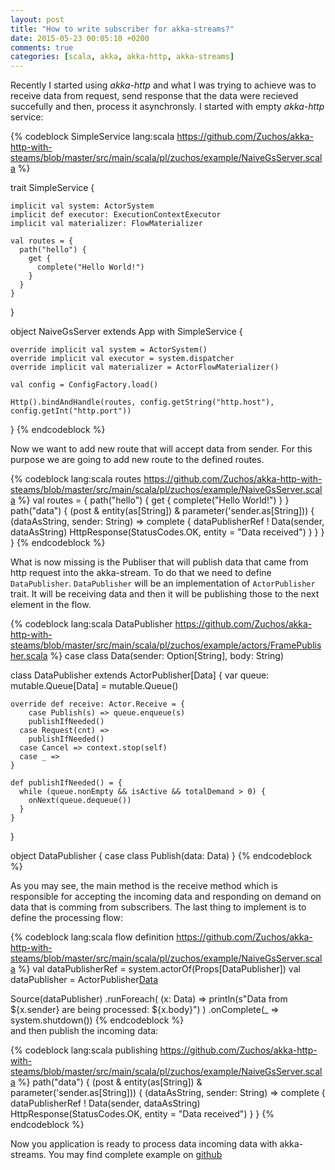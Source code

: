 ```yaml
---
layout: post
title: "How to write subscriber for akka-streams?"
date: 2015-05-23 00:05:10 +0200
comments: true
categories: [scala, akka, akka-http, akka-streams]
---
```

Recently I started using *akka-http* and what I was trying to achieve was to receive data from request, send response that the data were recieved succefully and then, process it asynchronsly. I started with empty *akka-http* service:

{% codeblock SimpleService lang:scala https://github.com/Zuchos/akka-http-with-steams/blob/master/src/main/scala/pl/zuchos/example/NaiveGsServer.scala %}

  trait SimpleService {

    implicit val system: ActorSystem
    implicit def executor: ExecutionContextExecutor
    implicit val materializer: FlowMaterializer

    val routes = {
      path("hello") {
        get {
          complete("Hello World!")
        }
      }
    }
  }

  object NaiveGsServer extends App with SimpleService {

    override implicit val system = ActorSystem()
    override implicit val executor = system.dispatcher
    override implicit val materializer = ActorFlowMaterializer()

    val config = ConfigFactory.load()

    Http().bindAndHandle(routes, config.getString("http.host"), config.getInt("http.port"))

  }
{% endcodeblock %}

<!--more-->
Now we want to add new route that will accept data from sender. For this purpose we are going to add new route to the defined routes.

{% codeblock lang:scala routes https://github.com/Zuchos/akka-http-with-steams/blob/master/src/main/scala/pl/zuchos/example/NaiveGsServer.scala %}
  val routes = {
    path("hello") {
      get {
        complete("Hello World!")
      }
    }
    path("data") {
      (post & entity(as[String]) & parameter('sender.as[String])) {
        (dataAsString, sender: String) =>
          complete {
            dataPublisherRef ! Data(sender, dataAsString)
            HttpResponse(StatusCodes.OK, entity = "Data received")
          }
      }
    }
  }
{% endcodeblock %}

What is now missing is the Publiser that will publish data that came from http request into the akka-stream. To do that we need to define ```DataPublisher```. ```DataPublisher``` will be an implementation of ```ActorPublisher``` trait. It will be receiving data and then it will be publishing those to the next element in the flow.

{% codeblock lang:scala DataPublisher https://github.com/Zuchos/akka-http-with-steams/blob/master/src/main/scala/pl/zuchos/example/actors/FramePublisher.scala %}
  case class Data(sender: Option[String], body: String)

  class DataPublisher extends ActorPublisher[Data] {
    var queue: mutable.Queue[Data] = mutable.Queue()

    override def receive: Actor.Receive = {
     	case Publish(s) => queue.enqueue(s)
        publishIfNeeded()
      case Request(cnt) =>
        publishIfNeeded()
      case Cancel => context.stop(self)
      case _ =>
    }

    def publishIfNeeded() = {
      while (queue.nonEmpty && isActive && totalDemand > 0) {
        onNext(queue.dequeue())
      }
    }
  }

  object DataPublisher {
    case class Publish(data: Data)
  }
{% endcodeblock %}	

As you may see, the main method is the receive method which is responsible for accepting the incoming data and responding on demand on data that is comming from subscribers. 
The last thing to implement is to define the processing flow:

{% codeblock lang:scala flow definition https://github.com/Zuchos/akka-http-with-steams/blob/master/src/main/scala/pl/zuchos/example/NaiveGsServer.scala %}
  val dataPublisherRef = system.actorOf(Props[DataPublisher])
  val dataPublisher = ActorPublisher[Data](dataPublisher)

  Source(dataPublisher)
    .runForeach(
      (x: Data) =>
        println(s"Data from ${x.sender} are being processed: ${x.body}")
    )
    .onComplete(_ => system.shutdown())
{% endcodeblock %}	  
and then publish the incoming data:

{% codeblock lang:scala publishing https://github.com/Zuchos/akka-http-with-steams/blob/master/src/main/scala/pl/zuchos/example/NaiveGsServer.scala %}
  path("data") {
    (post & entity(as[String]) & parameter('sender.as[String])) {
  	(dataAsString, sender: String) =>
        complete {
          dataPublisherRef ! Data(sender, dataAsString)
          HttpResponse(StatusCodes.OK, entity = "Data received")
        }
    }
{% endcodeblock %}
  
Now you application is ready to process data incoming data with akka-streams. You may find complete example on [github](https://github.com/Zuchos/akka-http-with-steams)